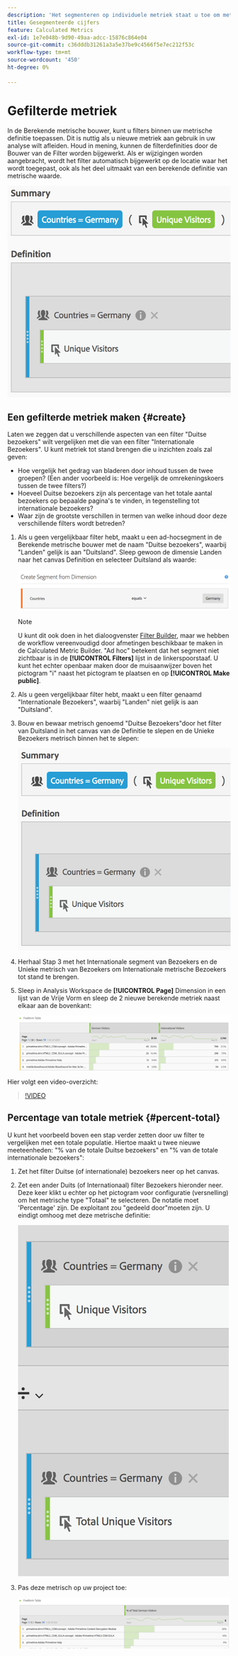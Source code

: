 ```yaml
---
description: 'Het segmenteren op individuele metriek staat u toe om metrische vergelijkingen binnen het zelfde rapport te maken. '
title: Gesegmenteerde cijfers
feature: Calculated Metrics
exl-id: 1e7e048b-9d90-49aa-adcc-15876c864e04
source-git-commit: c36dddb31261a3a5e37be9c4566f5e7ec212f53c
workflow-type: tm+mt
source-wordcount: '450'
ht-degree: 0%

---
```


# Gefilterde metriek

In de Berekende metrische bouwer, kunt u filters binnen uw metrische definitie toepassen. Dit is nuttig als u nieuwe metriek aan gebruik in uw analyse wilt afleiden. Houd in mening, kunnen de filterdefinities door de Bouwer van de Filter worden bijgewerkt. Als er wijzigingen worden aangebracht, wordt het filter automatisch bijgewerkt op de locatie waar het wordt toegepast, ook als het deel uitmaakt van een berekende definitie van metrische waarde.

![](assets/german-visitors.png)

## Een gefilterde metriek maken {#create}

Laten we zeggen dat u verschillende aspecten van een filter &quot;Duitse bezoekers&quot; wilt vergelijken met die van een filter &quot;Internationale Bezoekers&quot;. U kunt metriek tot stand brengen die u inzichten zoals zal geven:

* Hoe vergelijk het gedrag van bladeren door inhoud tussen de twee groepen? (Een ander voorbeeld is: Hoe vergelijk de omrekeningskoers tussen de twee filters?)
* Hoeveel Duitse bezoekers zijn als percentage van het totale aantal bezoekers op bepaalde pagina&#39;s te vinden, in tegenstelling tot internationale bezoekers?
* Waar zijn de grootste verschillen in termen van welke inhoud door deze verschillende filters wordt betreden?

1. Als u geen vergelijkbaar filter hebt, maakt u een ad-hocsegment in de Berekende metrische bouwer met de naam &quot;Duitse bezoekers&quot;, waarbij &quot;Landen&quot; gelijk is aan &quot;Duitsland&quot;. Sleep gewoon de dimensie Landen naar het canvas Definition en selecteer Duitsland als waarde:

   ![](assets/segment-from-dimension.png)

   >[!NOTE]
   >
   >U kunt dit ook doen in het dialoogvenster [Filter Builder](/help/components/filters/create-filters.md), maar we hebben de workflow vereenvoudigd door afmetingen beschikbaar te maken in de Calculated Metric Builder. &quot;Ad hoc&quot; betekent dat het segment niet zichtbaar is in de **[!UICONTROL Filters]** lijst in de linkerspoorstaaf. U kunt het echter openbaar maken door de muisaanwijzer boven het pictogram &quot;i&quot; naast het pictogram te plaatsen en op **[!UICONTROL Make public]**.

1. Als u geen vergelijkbaar filter hebt, maakt u een filter genaamd &quot;Internationale Bezoekers&quot;, waarbij &quot;Landen&quot; niet gelijk is aan &quot;Duitsland&quot;.
1. Bouw en bewaar metrisch genoemd &quot;Duitse Bezoekers&quot;door het filter van Duitsland in het canvas van de Definitie te slepen en de Unieke Bezoekers metrisch binnen het te slepen:

   ![](assets/german-visitors.png)

1. Herhaal Stap 3 met het Internationale segment van Bezoekers en de Unieke metrisch van Bezoekers om Internationale metrische Bezoekers tot stand te brengen.
1. Sleep in Analysis Workspace de **[!UICONTROL Page]** Dimension in een lijst van de Vrije Vorm en sleep de 2 nieuwe berekende metriek naast elkaar aan de bovenkant:

   ![](assets/workspace-pages.png)

Hier volgt een video-overzicht:

>[!VIDEO](https://video.tv.adobe.com/v/25407/?quality=12)

## Percentage van totale metriek {#percent-total}

U kunt het voorbeeld boven een stap verder zetten door uw filter te vergelijken met een totale populatie. Hiertoe maakt u twee nieuwe meeteenheden: &quot;% van de totale Duitse bezoekers&quot; en &quot;% van de totale internationale bezoekers&quot;:

1. Zet het filter Duitse (of internationale) bezoekers neer op het canvas.
1. Zet een ander Duits (of Internationaal) filter Bezoekers hieronder neer. Deze keer klikt u echter op het pictogram voor configuratie (versnelling) om het metrische type &quot;Totaal&quot; te selecteren. De notatie moet &#39;Percentage&#39; zijn. De exploitant zou &quot;gedeeld door&quot;moeten zijn. U eindigt omhoog met deze metrische definitie:

   ![](assets/cm_metric_total.png)

1. Pas deze metrisch op uw project toe:

   ![](assets/cm_percent_total.png)
